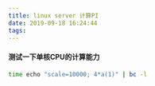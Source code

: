 ```yaml
---
title: linux server 计算PI
date: 2019-09-18 16:24:44
tags:
---
```


#### 测试一下单核CPU的计算能力

```sh
time echo "scale=10000; 4*a(1)" | bc -l
```